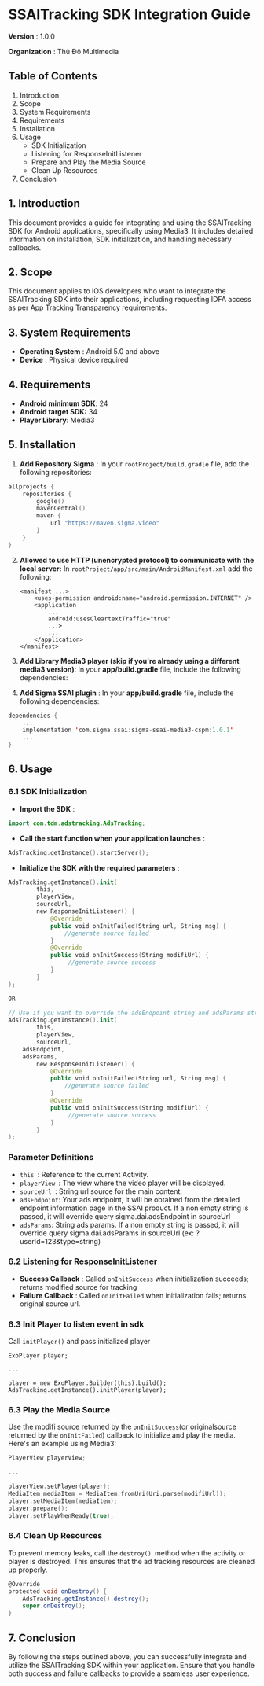 
# SSAITracking SDK Integration Guide

 **Version** : 1.0.0

**Organization** : Thủ Đô Multimedia

## Table of Contents

1. Introduction
2. Scope
3. System Requirements
4. Requirements
5. Installation
6. Usage
   - SDK Initialization
   - Listening for ResponseInitListener
   - Prepare and Play the Media Source
   - Clean Up Resources
7. Conclusion

## 1. Introduction

This document provides a guide for integrating and using the SSAITracking SDK for Android applications, specifically using Media3. It includes detailed information on installation, SDK initialization, and handling necessary callbacks.

## 2. Scope

This document applies to iOS developers who want to integrate the SSAITracking SDK into their applications, including requesting IDFA access as per App Tracking Transparency requirements.

## 3. System Requirements

* **Operating System** : Android 5.0 and above
* **Device** : Physical device required

## 4. Requirements

- **Android minimum SDK**: 24
- **Android target SDK:** 34
- **Player Library**: Media3

## 5. Installation

1. **Add Repository Sigma** :
   In your `rootProject/build.gradle` file, add the following repositories:

```swift
allprojects {
    repositories {
        google()
        mavenCentral()
        maven {
            url "https://maven.sigma.video"
        }
    }
}
```

2. **Allowed to use HTTP (unencrypted protocol) to communicate with the local server:**
   In `rootProject/app/src/main/AndroidManifest.xml` add the following:

   ```
   <manifest ...>
       <uses-permission android:name="android.permission.INTERNET" />
       <application
           ...
           android:usesCleartextTraffic="true"
           ...>
           ...
       </application>
   </manifest>
   ```
3. **Add Library Media3 player (skip if you're already using a different media3 version)**:
   In your **app/build.gradle** file, include the following dependencies:
4. **Add Sigma SSAI plugin** :
   In your **app/build.gradle** file, include the following dependencies:

```swift
dependencies {
    ...
    implementation 'com.sigma.ssai:sigma-ssai-media3-cspm:1.0.1'
    ...
}
```

## 6. Usage

### 6.1 SDK Initialization

* **Import the SDK** :

```swift
import com.tdm.adstracking.AdsTracking;
```

* **Call the start function when your application launches** :

```swift
AdsTracking.getInstance().startServer();
```

* **Initialize the SDK with the required parameters** :

```swift
AdsTracking.getInstance().init(
        this, 
        playerView, 
        sourceUrl,
        new ResponseInitListener() {
            @Override
            public void onInitFailed(String url, String msg) {
                //generate source failed
            }
            @Override
            public void onInitSuccess(String modifiUrl) {
                 //generate source success
            }
        }
);

OR

// Use if you want to override the adsEndpoint string and adsParams string in the sourceUrl query
AdsTracking.getInstance().init(
        this, 
        playerView, 
        sourceUrl,
	adsEndpoint,
	adsParams,
        new ResponseInitListener() {
            @Override
            public void onInitFailed(String url, String msg) {
                //generate source failed
            }
            @Override
            public void onInitSuccess(String modifiUrl) {
                 //generate source success
            }
        }
);
```

### Parameter Definitions

* `this `: Reference to the current Activity.
* `playerView `: The view where the video player will be displayed.
* `sourceUrl `: String url source for the main content.
* `adsEndpoint`: Your ads endpoint, it will be obtained from the detailed endpoint information page in the SSAI product. If a non empty string is passed, it will override query sigma.dai.adsEndpoint in sourceUrl
* `adsParams`: String ads params. If a non empty string is passed, it will override query sigma.dai.adsParams in sourceUrl  (ex: ?userId=123&type=string)

### 6.2 Listening for ResponseInitListener

* **Success Callback** :
  Called `onInitSuccess` when initialization succeeds; returns modified source for tracking
* **Failure Callback** :
  Called `onInitFailed` when initialization fails; returns original source url.

### 6.3 Init Player to listen event in sdk

Call `initPlayer()` and pass initialized player

```
ExoPlayer player;

...

player = new ExoPlayer.Builder(this).build();
AdsTracking.getInstance().initPlayer(player);
```

### 6.3 Play the Media Source

Use the modifi source returned by the `onInitSuccess`(or originalsource returned by the `onInitFailed`) callback to initialize and play the media.
Here's an example using Media3:

```swift
PlayerView playerView;

...

playerView.setPlayer(player);
MediaItem mediaItem = MediaItem.fromUri(Uri.parse(modifiUrl));
player.setMediaItem(mediaItem);
player.prepare();
player.setPlayWhenReady(true);
```

### 6.4 Clean Up Resources

To prevent memory leaks, call the `destroy() `method when the activity or player is destroyed. This ensures that the ad tracking resources are cleaned up properly.

```groovy
@Override
protected void onDestroy() {
    AdsTracking.getInstance().destroy();
    super.onDestroy();
}
```

## 7. Conclusion

By following the steps outlined above, you can successfully integrate and utilize the SSAITracking SDK within your application. Ensure that you handle both success and failure callbacks to provide a seamless user experience.
